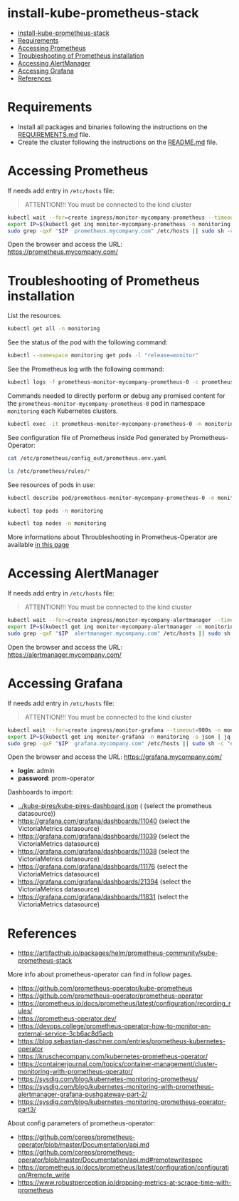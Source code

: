 # install-kube-prometheus-stack

<!-- TOC -->

- [install-kube-prometheus-stack](#install-kube-prometheus-stack)
- [Requirements](#requirements)
- [Accessing Prometheus](#accessing-prometheus)
- [Troubleshooting of Prometheus installation](#troubleshooting-of-prometheus-installation)
- [Accessing AlertManager](#accessing-alertmanager)
- [Accessing Grafana](#accessing-grafana)
- [References](#references)

<!-- TOC -->

# Requirements

- Install all packages and binaries following the instructions on the [REQUIREMENTS.md](../../REQUIREMENTS.md) file.
- Create the cluster following the instructions on the [README.md](../../README.md#create-the-cluster-and-deploy-applications) file.

# Accessing Prometheus

If needs add entry in ``/etc/hosts`` file:

> ATTENTION!!! You must be connected to the kind cluster

```bash
kubectl wait --for=create ingress/monitor-mycompany-prometheus --timeout=900s -n monitoring
export IP=$(kubectl get ing monitor-mycompany-prometheus -n monitoring -o json | jq -r .status.loadBalancer.ingress[].ip)
sudo grep -qxF "$IP  prometheus.mycompany.com" /etc/hosts || sudo sh -c "echo '$IP  prometheus.mycompany.com' >> /etc/hosts"
```

Open the browser and access the URL: https://prometheus.mycompany.com/

# Troubleshooting of Prometheus installation

List the resources.

```bash
kubectl get all -n monitoring
```

See the status of the pod with the following command:

```bash
kubectl --namespace monitoring get pods -l "release=monitor"
```

See the Prometheus log with the following command:

```bash
kubectl logs -f prometheus-monitor-mycompany-prometheus-0 -c prometheus -n monitoring
```

Commands needed to directly perform or debug any promised content for the ``prometheus-monitor-mycompany-prometheus-0`` pod in namespace ``monitoring`` each Kubernetes clusters.

```bash
kubectl exec -it prometheus-monitor-mycompany-prometheus-0 -n monitoring -- sh
```

See configuration file of Prometheus inside Pod generated by Prometheus-Operator:

```bash
cat /etc/prometheus/config_out/prometheus.env.yaml

ls /etc/prometheus/rules/*
```

See resources of pods in use:

```bash
kubectl describe pod/prometheus-monitor-mycompany-prometheus-0 -n monitoring

kubectl top pods -n monitoring

kubectl top nodes -n monitoring
```

More informations about Throubleshooting in Prometheus-Operator are available [in this page](https://github.com/coreos/prometheus-operator/blob/master/Documentation/troubleshooting.md)

# Accessing AlertManager

If needs add entry in ``/etc/hosts`` file:

> ATTENTION!!! You must be connected to the kind cluster

```bash
kubectl wait --for=create ingress/monitor-mycompany-alertmanager --timeout=900s -n monitoring
export IP=$(kubectl get ing monitor-mycompany-alertmanager -n monitoring -o json | jq -r .status.loadBalancer.ingress[].ip)
sudo grep -qxF "$IP  alertmanager.mycompany.com" /etc/hosts || sudo sh -c "echo '$IP  alertmanager.mycompany.com' >> /etc/hosts"
```

Open the browser and access the URL: https://alertmanager.mycompany.com/

# Accessing Grafana

If needs add entry in ``/etc/hosts`` file:

> ATTENTION!!! You must be connected to the kind cluster

```bash
kubectl wait --for=create ingress/monitor-grafana --timeout=900s -n monitoring
export IP=$(kubectl get ing monitor-grafana -n monitoring -o json | jq -r .status.loadBalancer.ingress[].ip)
sudo grep -qxF "$IP  grafana.mycompany.com" /etc/hosts || sudo sh -c "echo '$IP  grafana.mycompany.com' >> /etc/hosts"
```

Open the browser and access the URL: https://grafana.mycompany.com/

- **login**: admin
- **password**: prom-operator

Dashboards to import:

- [../kube-pires/kube-pires-dashboard.json](../kube-pires/kube-pires-dashboard.json) ( (select the prometheus datasource))
- https://grafana.com/grafana/dashboards/11040 (select the VictoriaMetrics datasource)
- https://grafana.com/grafana/dashboards/11039 (select the VictoriaMetrics datasource)
- https://grafana.com/grafana/dashboards/11038 (select the VictoriaMetrics datasource)
- https://grafana.com/grafana/dashboards/11176 (select the VictoriaMetrics datasource)
- https://grafana.com/grafana/dashboards/21394 (select the VictoriaMetrics datasource)
- https://grafana.com/grafana/dashboards/11831 (select the VictoriaMetrics datasource)

# References

- https://artifacthub.io/packages/helm/prometheus-community/kube-prometheus-stack

More info about prometheus-operator can find in follow pages.

- https://github.com/prometheus-operator/kube-prometheus
- https://github.com/prometheus-operator/prometheus-operator
- https://prometheus.io/docs/prometheus/latest/configuration/recording_rules/
- https://prometheus-operator.dev/
- https://devops.college/prometheus-operator-how-to-monitor-an-external-service-3cb6ac8d5acb
- https://blog.sebastian-daschner.com/entries/prometheus-kubernetes-operator
- https://kruschecompany.com/kubernetes-prometheus-operator/
- https://containerjournal.com/topics/container-management/cluster-monitoring-with-prometheus-operator/
- https://sysdig.com/blog/kubernetes-monitoring-prometheus/
- https://sysdig.com/blog/kubernetes-monitoring-with-prometheus-alertmanager-grafana-pushgateway-part-2/
- https://sysdig.com/blog/kubernetes-monitoring-prometheus-operator-part3/

About config parameters of prometheus-operator:

- https://github.com/coreos/prometheus-operator/blob/master/Documentation/api.md
- https://github.com/coreos/prometheus-operator/blob/master/Documentation/api.md#remotewritespec
- https://prometheus.io/docs/prometheus/latest/configuration/configuration/#remote_write
- https://www.robustperception.io/dropping-metrics-at-scrape-time-with-prometheus

